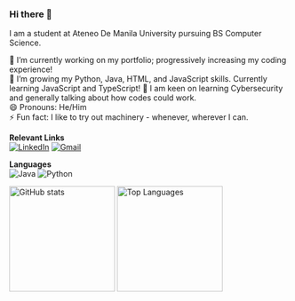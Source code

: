 ### Hi there 👋  
I am a student at Ateneo De Manila University pursuing BS Computer Science.  

🔭 I’m currently working on my portfolio; progressively increasing my coding experience!   
🌱 I’m growing my Python, Java, HTML, and JavaScript skills. Currently learning JavaScript and TypeScript! 
💬 I am keen on learning Cybersecurity and generally talking about how codes could work.   
😄 Pronouns: He/Him    
⚡ Fun fact: I like to try out machinery - whenever, wherever I can.  

**Relevant Links**   
[![LinkedIn](https://img.shields.io/badge/LinkedIn-Profile-blue?style=flat-square&logo=linkedin&logoWidth=40)](https://www.linkedin.com/in/louisuwie2003/)
[![Gmail](https://img.shields.io/badge/Gmail-Contact-red?style=flat-square&logo=gmail&logoWidth=40)](mailto:louis.binwagiii@gmail.com)

**Languages**   
![Java](https://img.shields.io/badge/-java-E34A86?style=flat-square&logo=java)
![Python](https://img.shields.io/badge/-Python-black?style=flat-square&logo=Python)

<div>
  <img align=top src="https://github-readme-stats.vercel.app/api?username=louis-uwie&show_icons=true&hide_border=true&theme=dracula" alt="GitHub stats" style="height: 190px;" />
  <img align=top src="https://github-readme-stats.vercel.app/api/top-langs/?username=louis-uwie&layout=compact&hide_border=true&theme=dracula" alt="Top Languages" style="height: 190px;" />
</div>
